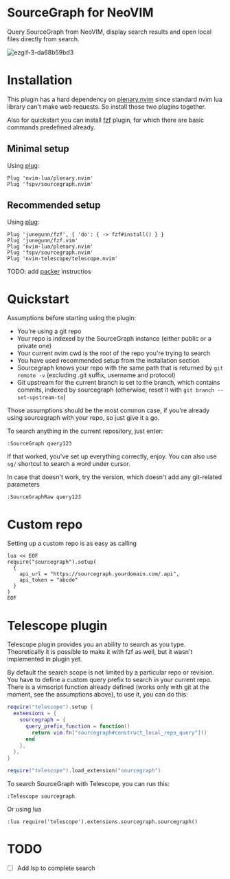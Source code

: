 # SourceGraph for NeoVIM
Query SourceGraph from NeoVIM, display search results and open local files directly from search.

![ezgif-3-da68b59bd3](https://user-images.githubusercontent.com/1616237/232345301-f995fcbf-a4f4-404a-967c-ef0b5283ca01.gif)

# Installation
This plugin has a hard dependency on [plenary.nvim](https://github.com/nvim-lua/plenary.nvim) since standard nvim lua library can't make web requests. So install those two plugins together.

Also for quickstart you can install [fzf](https://github.com/junegunn/fzf.vim) plugin, for which there are basic commands predefined already.

## Minimal setup
Using [plug](https://github.com/junegunn/vim-plug):
```vimscript
Plug 'nvim-lua/plenary.nvim'
Plug 'fspv/sourcegraph.nvim'
```

## Recommended setup
Using [plug](https://github.com/junegunn/vim-plug):
```vimscript
Plug 'junegunn/fzf', { 'do': { -> fzf#install() } }
Plug 'junegunn/fzf.vim'
Plug 'nvim-lua/plenary.nvim'
Plug 'fspv/sourcegraph.nvim'
Plug 'nvim-telescope/telescope.nvim'
```

TODO: add [packer](https://github.com/wbthomason/packer.nvim) instructios

# Quickstart
Assumptions before starting using the plugin:
* You're using a git repo
* Your repo is indexed by the SourceGraph instance (either public or a private one)
* Your current nvim cwd is the root of the repo you're trying to search
* You have used recommended setup from the installation section
* Sourcegraph knows your repo with the same path that is returned by `git remote -v` (excluding .git suffix, username and protocol)
* Git upstream for the current branch is set to the branch, which contains commits, indexed by sourcegraph (otherwise, reset it with `git branch --set-upstream-to`)

Those assumptions should be the most common case, if you're already using sourcegraph with your repo, so just give it a go.

To search anything in the current repository, just enter:

```
:SourceGraph query123
```

If that worked, you've set up everything correctly, enjoy. You can also use `sg/` shortcut to search a word under cursor.

In case that doesn't work, try the version, which doesn't add any git-related parameters
```
:SourceGraphRaw query123
```

# Custom repo

Setting up a custom repo is as easy as calling
```
lua << EOF
require("sourcegraph").setup(
  {
    api_url = "https://sourcegraph.yourdomain.com/.api",
    api_token = "abcde"
  }
)
EOF
```

# Telescope plugin
Telescope plugin provides you an ability to search as you type. Theoretically it is possible to make it with fzf as well, but it wasn't implemented in plugin yet.

By default the search scope is not limited by a particular repo or revision. You have to define a custom query prefix to search in your current repo. There is a vimscript function already defined (works only with git at the moment, see the assumptions above), to use it, you can do this:
```lua
require("telescope").setup {
  extensions = {
    sourcegraph = {
      query_prefix_function = function()
        return vim.fn["sourcegraph#construct_local_repo_query"]()
      end
    },
  },
}

require("telescope").load_extension("sourcegraph")
```

To search SourceGraph with Telescope, you can run this:
```
:Telescope sourcegraph
```

Or using lua
```
:lua require('telescope').extensions.sourcegraph.sourcegraph()
```

# TODO
- [ ] Add lsp to complete search
